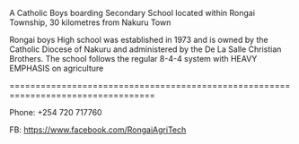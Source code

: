 A Catholic Boys boarding Secondary School located within Rongai Township, 30 kilometres from Nakuru Town

Rongai boys High school was established in 1973 and is owned by the Catholic Diocese of Nakuru and administered by the De La Salle Christian Brothers. The school follows the regular 8-4-4 system with HEAVY EMPHASIS on agriculture

==================================================================================



Phone: +254 720 717760

FB: https://www.facebook.com/RongaiAgriTech
